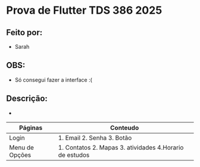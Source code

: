 # Prova de Flutter TDS 386 2025
## Feito por:
- Sarah
## OBS:
- Só consegui fazer a interface :(
## Descrição:
- 
| Páginas | Conteudo |
|---------|---------|
| Login | 1. Email 2. Senha 3. Botão |
| Menu de Opções | 1. Contatos 2. Mapas 3. atividades 4.Horario de estudos |



